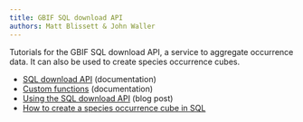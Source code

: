 ```yaml
---
title: GBIF SQL download API
authors: Matt Blissett & John Waller
---
```


Tutorials for the GBIF SQL download API, a service to aggregate occurrence data. It can also be used to create species occurrence cubes.

- [SQL download API](https://techdocs.gbif.org/en/data-use/api-sql-downloads) (documentation)
- [Custom functions](https://techdocs.gbif.org/en/data-use/api-sql-download-functions) (documentation)
- [Using the SQL download API](https://data-blog.gbif.org/post/2024-06-24-gbif-sql-downloads/) (blog post)
- [How to create a species occurrence cube in SQL](https://techdocs.gbif.org/en/data-use/data-cubes)
